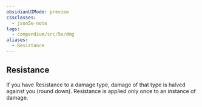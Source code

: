 ```yaml
---
obsidianUIMode: preview
cssclasses:
  - json5e-note
tags:
  - compendium/src/5e/dmg
aliases:
  - Resistance
---
```

## Resistance

If you have Resistance to a damage type, damage of that type is halved against you (round down). Resistance is applied only once to an instance of damage.